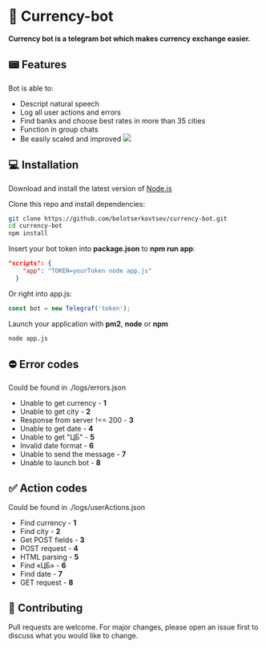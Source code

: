 # 👻 Currency-bot

<b>Currency bot is a telegram bot which makes currency exchange easier.</b> 

## 📟 Features

Bot is able to:

- Descript natural speech
- Log all user actions and errors
- Find banks and choose best rates in more than 35 cities
- Function in group chats
- Be easily scaled and improved
![](https://i.imgur.com/4qfNb1N.png)


## 💻 Installation
Download and install the latest version of [Node.js](https://nodejs.org/en/)

Clone this repo and install dependencies:
```bash
git clone https://github.com/belotserkovtsev/currency-bot.git
cd currency-bot
npm install
```

Insert your bot token into <b>package.json</b> to <b>npm run app</b>:

```json
"scripts": {
    "app": "TOKEN=yourToken node app.js"
  }
```
Or right into app.js:
```js
const bot = new Telegraf('token');
```

Launch your application with <b>pm2</b>, <b>node</b> or <b>npm</b>

```bash
node app.js
```

## ⛔️ Error codes
Could be found in ./logs/errors.json
- Unable to get currency - <b>1</b>
- Unable to get city - <b>2</b>
- Response from server !== 200 - <b>3</b>
- Unable to get date - <b>4</b>
- Unable to get "ЦБ" - <b>5</b>
- Invalid date format - <b>6</b>
- Unable to send the message - <b>7</b>
- Unable to launch bot - <b>8</b>

## ✅ Action codes
Could be found in ./logs/userActions.json
- Find currency - <b>1</b>
- Find city - <b>2</b>
- Get POST fields - <b>3</b>
- POST request - <b>4</b>
- HTML parsing - <b>5</b>
- Find «ЦБ» - <b>6</b>
- Find date - <b>7</b>
- GET request - <b>8</b>

## 📱 Contributing
Pull requests are welcome. For major changes, please open an issue first to discuss what you would like to change.